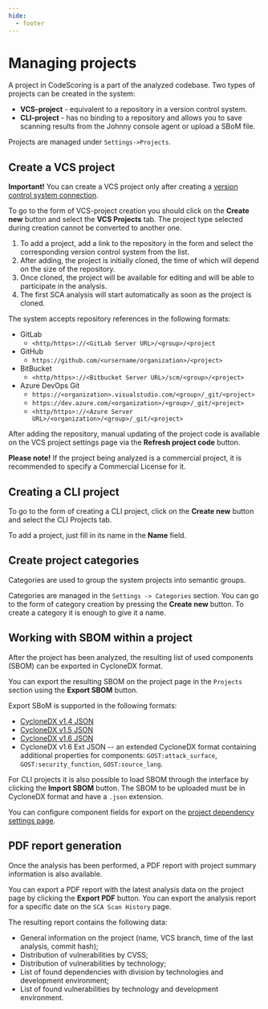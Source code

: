 ```yaml
---
hide:
  - footer
---
```

# Managing projects

A project in CodeScoring is a part of the analyzed codebase. Two types of projects can be created in the system:

- **VCS-project** - equivalent to a repository in a version control system.
- **CLI-project** - has no binding to a repository and allows you to save scanning results from the Johnny console agent or upload a SBoM file.

Projects are managed under `Settings->Projects`.

## Create a VCS project

**Important!** You can create a VCS project only after creating a [version control system connection](/on-premise/how-to/vcs-git.en).

To go to the form of VCS-project creation you should click on the **Create new** button and select the **VCS Projects** tab. The project type selected during creation cannot be converted to another one.

1. To add a project, add a link to the repository in the form and select the corresponding version control system from the list.
2. After adding, the project is initially cloned, the time of which will depend on the size of the repository.
3. Once cloned, the project will be available for editing and will be able to participate in the analysis.
4. The first SCA analysis will start automatically as soon as the project is cloned.

The system accepts repository references in the following formats:

- GitLab
    + `<http/https>://<GitLab Server URL>/<group>/<project`
- GitHub
    + `https://github.com/<ursername/organization>/<project>`
- BitBucket
    + `<http/https>://<Bitbucket Server URL>/scm/<group>/<project>`
- Azure DevOps Git
    + `https://<organization>.visualstudio.com/<group>/_git/<project>`
    + `https://dev.azure.com/<organization>/<group>/_git/<project>`
    + `<http/https>://<Azure Server URL>/<organization>/<group>/_git/<project>`

After adding the repository, manual updating of the project code is available on the VCS project settings page via the **Refresh project code** button.

**Please note!** If the project being analyzed is a commercial project, it is recommended to specify a Commercial License for it. 

## Creating a CLI project

To go to the form of creating a CLI project, click on the **Create new** button and select the CLI Projects tab.

To add a project, just fill in its name in the **Name** field.

## Create project categories

Categories are used to group the system projects into semantic groups.

Categories are managed in the `Settings -> Categories` section. You can go to the form of category creation by pressing the **Create new** button. To create a category it is enough to give it a name.

## Working with SBOM within a project

After the project has been analyzed, the resulting list of used components (SBOM) can be exported in CycloneDX format.

You can export the resulting SBOM on the project page in the `Projects` section using the **Export SBOM** button.

Export SBoM is supported in the following formats:
- [CycloneDX v1.4 JSON](https://cyclonedx.org/docs/1.4/json/)
- [CycloneDX v1.5 JSON](https://cyclonedx.org/docs/1.5/json/)
- [CycloneDX v1.6 JSON](https://cyclonedx.org/docs/1.6/json/)
- CycloneDX v1.6 Ext JSON -- an extended CycloneDX format containing additional properties for components: `GOST:attack_surface`, `GOST:security_function`, `GOST:source_lang`.

For CLI projects it is also possible to load SBOM through the interface by clicking the **Import SBOM** button. The SBOM to be uploaded must be in CycloneDX format and have a `.json` extension.

You can configure component fields for export on the [project dependency settings page](on-premise/how-to/export-results.en.md/#bom-settings).


## PDF report generation

Once the analysis has been performed, a PDF report with project summary information is also available.

You can export a PDF report with the latest analysis data on the project page by clicking the **Export PDF** button. You can export the analysis report for a specific date on the `SCA Scan History` page.

The resulting report contains the following data:

- General information on the project (name, VCS branch, time of the last analysis, commit hash);
- Distribution of vulnerabilities by CVSS;
- Distribution of vulnerabilities by technology;
- List of found dependencies with division by technologies and development environment;
- List of found vulnerabilities by technology and development environment.
